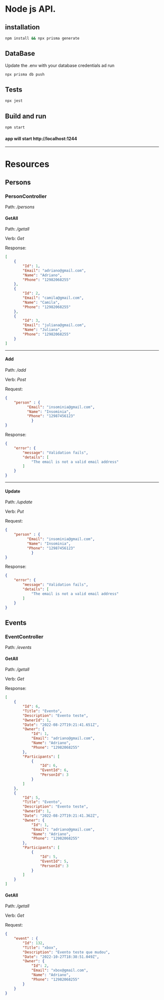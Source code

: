 # Node js API.

## installation 

```bash
npm install && npx prisma generate 
```

## DataBase

Update the .env with your database credentials ad run 

```bash
npx prisma db push
```


## Tests

```bash
npx jest
```


## Build and run 

```bash
npm start
```

#### app will start http://localhost:1244

___
# Resources

## Persons

### PersonController

Path: */persons*

#### GetAll

Path: */getall*

Verb: *Get*


Response:
```json
[
	{
		"Id": 1,
		"Email": "adriano@gmail.com",
		"Name": "Adriano",
		"Phone": "12982068255"
	},
	{
		"Id": 2,
		"Email": "camila@gmail.com",
		"Name": "Camila",
		"Phone": "12982068255"
	},
	{
		"Id": 3,
		"Email": "juliana@gmail.com",
		"Name": "Juliana",
		"Phone": "12982068255"
	}
]
```



___
#### Add

Path: */add*

Verb: *Post*

Request:
```json
{
	"person" : {
          "Email": "insominia@gmail.com",
          "Name": "Insominia",
          "Phone": "12987456123"
			}
}
```

Response:
```json
{
	"error": {
		"message": "Validation fails",
		"details": [
			"The email is not a valid email address"
		]
	}
}
```


___
#### Update

Path: */update*

Verb: *Put*

Request:
```json
{
	"person" : {
          "Email": "insominia@gmail.com",
          "Name": "Insominia",
          "Phone": "12987456123"
			}
}
```

Response:
```json
{
	"error": {
		"message": "Validation fails",
		"details": [
			"The email is not a valid email address"
		]
	}
}
```




## Events

### EventController

Path: */events*

#### GetAll

Path: */getall*

Verb: *Get*


Response:
```json
[
	{
		"Id": 6,
		"Title": "Evento",
		"Description": "Evento teste",
		"OwnerId": 1,
		"Date": "2022-08-27T19:21:41.651Z",
		"Owner": {
			"Id": 1,
			"Email": "adriano@gmail.com",
			"Name": "Adriano",
			"Phone": "12982068255"
		},
		"Participants": [
			{
				"Id": 6,
				"EventId": 6,
				"PersonId": 3
			}
		]
	},
	{
		"Id": 5,
		"Title": "Evento",
		"Description": "Evento teste",
		"OwnerId": 1,
		"Date": "2022-08-27T19:21:41.362Z",
		"Owner": {
			"Id": 1,
			"Email": "adriano@gmail.com",
			"Name": "Adriano",
			"Phone": "12982068255"
		},
		"Participants": [
			{
				"Id": 5,
				"EventId": 5,
				"PersonId": 3
			}
		]
	}
]
```




#### GetAll

Path: */getall*

Verb: *Get*


Request:
```json
{
	"event" : {
		"Id": 132,
		"Title": "xbox",
		"Description": "Evento teste que mudou",		
		"Date": "2022-10-27T18:38:51.049Z",
		"Owner": {
			"Id": 2,
			"Email": "xbox@gmail.com",
			"Name": "Adriano",
			"Phone": "12982068255"
		}
	}
}
```

